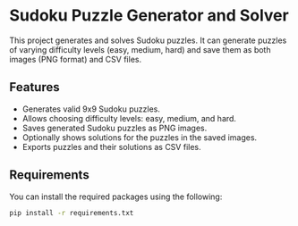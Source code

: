 # Sudoku Puzzle Generator and Solver

This project generates and solves Sudoku puzzles. It can generate puzzles of varying difficulty levels (easy, medium, hard) and save them as both images (PNG format) and CSV files.

## Features

- Generates valid 9x9 Sudoku puzzles.
- Allows choosing difficulty levels: easy, medium, and hard.
- Saves generated Sudoku puzzles as PNG images.
- Optionally shows solutions for the puzzles in the saved images.
- Exports puzzles and their solutions as CSV files.

## Requirements

You can install the required packages using the following:

```bash
pip install -r requirements.txt
